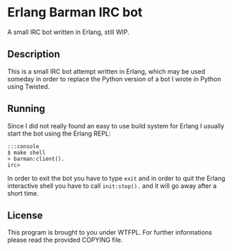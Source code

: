 # Erlang Barman IRC bot

A small IRC bot written in Erlang, still WIP.

## Description

This is a small IRC bot attempt written in Erlang, which may be used someday in
order to replace the Python version of a bot I wrote in Python using Twisted.

## Running

Since I did not really found an easy to use build system for Erlang I usually
start the bot using the Erlang REPL:

    :::console
    $ make shell
    > barman:client().
    irc>

In order to exit the bot you have to type `exit` and in order to quit the
Erlang interactive shell you have to call `init:stop().` and it will go away
after a short time.

## License

This program is brought to you under WTFPL. For further informations please
read the provided COPYING file.
